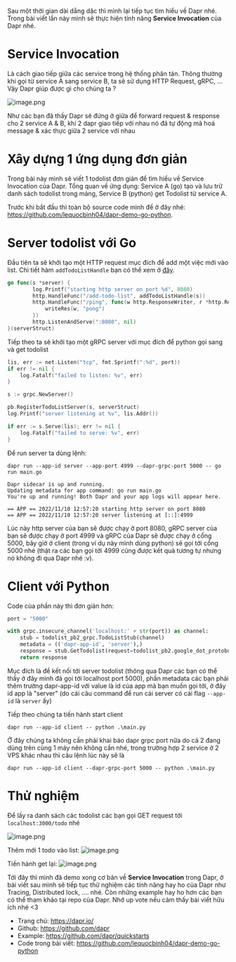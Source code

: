 Sau một thời gian dài dằng dặc thì mình lại tiếp tục tìm hiểu về Dapr nhé. Trong bài viết lần này mình sẽ thực hiện tính năng **Service Invocation** của Dapr nhé. 

# Service Invocation
Là cách giao tiếp giữa các service trong hệ thống phân tán. Thông thường khi gọi từ service A sang service B, ta sẽ sử dụng HTTP Request, gRPC, ... Vậy Dapr giúp được gì cho chúng ta ?

![image.png](https://images.viblo.asia/a444e759-4a02-4b08-b9f3-c3e00cba0f2b.png)

Như các bạn đã thấy Dapr sẽ đứng ở giữa để forward request & response cho 2 service A & B, khi 2 dapr giao tiếp với nhau nó đã tự động mã hoá message & xác thực giữa 2 service với nhau

# Xây dựng 1 ứng dụng đơn giản
Trong bài này mình sẽ viết 1 todolist đơn giản để tìm hiểu về Service Invocation của Dapr. Tổng quan về ứng dụng: Service A (go) tạo và lưu trữ danh sách todolist trong mảng, Service B (python) get Todolist từ service A. 

Trước khi bắt đầu thì toàn bộ source code mình để ở đây nhé: https://github.com/lequocbinh04/dapr-demo-go-python.

# Server todolist với Go
Đầu tiên ta sẽ khởi tạo  một HTTP request mục đích để add một việc mới vào list. Chi tiết hàm `addTodoListHandle` bạn có thể xem ở [đây](https://github.com/lequocbinh04/dapr-demo-go-python/blob/main/go-dapr-grpc-server/main.go#L58).

```go
go func(s *server) {
		log.Printf("starting http server on port %d", 8080)
		http.HandleFunc("/add-todo-list", addTodoListHandle(s))
		http.HandleFunc("/ping", func(w http.ResponseWriter, r *http.Request) {
			writeRes(w, "pong")
		})
		http.ListenAndServe(":8080", nil)
}(serverStruct)
```


Tiếp theo ta sẽ khởi tạo một gRPC server với mục đích để python gọi sang và get todolist

```go
lis, err := net.Listen("tcp", fmt.Sprintf(":%d", port))
if err != nil {
    log.Fatalf("failed to listen: %v", err)
}

s := grpc.NewServer()

pb.RegisterTodoListServer(s, serverStruct)
log.Printf("server listening at %v", lis.Addr())

if err := s.Serve(lis); err != nil {
    log.Fatalf("failed to serve: %v", err)
}
````

Để run server ta dùng lệnh:
```shell
dapr run --app-id server --app-port 4999 --dapr-grpc-port 5000 -- go run main.go 
```

```shell
Dapr sidecar is up and running.
Updating metadata for app command: go run main.go
You're up and running! Both Dapr and your app logs will appear here.

== APP == 2022/11/10 12:57:20 starting http server on port 8080
== APP == 2022/11/10 12:57:20 server listening at [::]:4999
```
 
Lúc này http server của bạn sẽ được chạy ở port 8080, gRPC server của bạn sẽ được chạy ở port 4999 và gRPC của Dapr sẽ được chạy ở cổng 5000, bây giờ ở client (trong ví dụ này mình dùng python) sẽ gọi tới cổng 5000 nhé (thật ra các bạn gọi tới 4999 cũng được kết quả tương tự nhưng nó không đi qua Dapr nhé :v).

# Client với Python

Code của phần này thì đơn giản hơn: 

```python
port = "5000"

with grpc.insecure_channel('localhost:' + str(port)) as channel:
    stub = todolist_pb2_grpc.TodoListStub(channel)
    metadata = (('dapr-app-id', 'server'),)
    response = stub.GetTodolist(request=todolist_pb2.google_dot_protobuf_dot_empty__pb2.Empty(), metadata=metadata)
    return response
```

Mục đích là để kết nối tới server todolist (thông qua Dapr các bạn có thể thấy ở đây mình đã gọi tới localhost port 5000), phần metadata các bạn phải thêm trường dapr-app-id với value là id của app mà bạn muốn gọi tới, ở đây id app là  "server" (do cái câu command để run cái server có cái flag `--app-id` là `server` ấy)


Tiếp theo chúng ta tiến hành start client

```shell
dapr run --app-id client -- python .\main.py
```

Ở đây chúng ta không cần phải khai báo dapr grpc port nữa do cả 2 đang dùng trên cùng 1 máy nên không cần nhé, trong trường hợp 2 service ở 2 VPS khác nhau thì câu lệnh lúc này sẽ là

```shell
dapr run --app-id client --dapr-grpc-port 5000 -- python .\main.py
```

# Thử nghiệm
Để lấy ra danh sách các todolist các bạn gọi GET request tới `localhost:3000/todo` nhé

![image.png](https://images.viblo.asia/2adbc308-c016-4509-abb3-4de46d0657aa.png)

Thêm mới 1 todo vào list:
![image.png](https://images.viblo.asia/4379567e-a8c6-47fe-a8a1-fe0782abfb46.png)

Tiến hành get lại: 
![image.png](https://images.viblo.asia/0ff458fd-1fd2-49cf-9820-7284b88e2cbb.png)

Tới đây thì mình đã demo xong cơ bản về **Service Invocation** trong Dapr, ở bài viết sau mình sẽ tiếp tục thử nghiệm các tính năng hay ho của Dapr như Tracing, Distributed lock, .... nhé. Còn những example hay ho hơn các bạn có thể tham khảo tại repo của Dapr. Nhớ up vote nếu cảm thấy bài viết hữu ích nhé <3


- Trang chủ: https://dapr.io/
- Github: https://github.com/dapr
- Example: https://github.com/dapr/quickstarts
- Code trong bài viết: https://github.com/lequocbinh04/dapr-demo-go-python